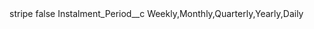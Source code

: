 <?xml version="1.0" encoding="UTF-8"?>
<CustomMetadata xmlns="http://soap.sforce.com/2006/04/metadata" xmlns:xsi="http://www.w3.org/2001/XMLSchema-instance" xmlns:xsd="http://www.w3.org/2001/XMLSchema">
    <label>stripe</label>
    <protected>false</protected>
    <values>
        <field>Instalment_Period__c</field>
        <value xsi:type="xsd:string">Weekly,Monthly,Quarterly,Yearly,Daily</value>
    </values>
</CustomMetadata>
